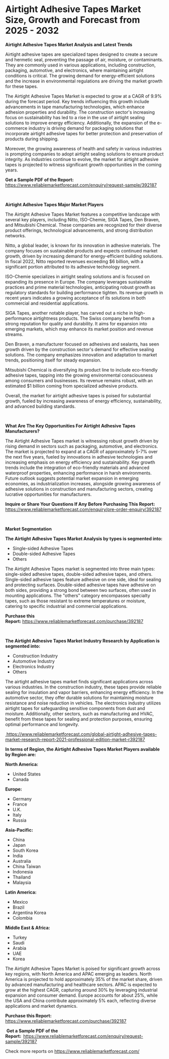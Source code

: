 <p><h1>Airtight Adhesive Tapes Market Size, Growth and Forecast from 2025 - 2032</h1></p><p><strong>Airtight Adhesive Tapes Market Analysis and Latest Trends</strong></p>
<p><p>Airtight adhesive tapes are specialized tapes designed to create a secure and hermetic seal, preventing the passage of air, moisture, or contaminants. They are commonly used in various applications, including construction, packaging, automotive, and electronics, where maintaining airtight conditions is critical. The growing demand for energy-efficient solutions and the increase in environmental regulations are driving the market growth for these tapes.</p><p>The Airtight Adhesive Tapes Market is expected to grow at a CAGR of 9.9% during the forecast period. Key trends influencing this growth include advancements in tape manufacturing technologies, which enhance adhesion properties and durability. The construction sector's increasing focus on sustainability has led to a rise in the use of airtight sealing solutions to improve energy efficiency. Additionally, the expansion of the e-commerce industry is driving demand for packaging solutions that incorporate airtight adhesive tapes for better protection and preservation of products during shipping.</p><p>Moreover, the growing awareness of health and safety in various industries is prompting companies to adopt airtight sealing solutions to ensure product integrity. As industries continue to evolve, the market for airtight adhesive tapes is projected to witness significant growth opportunities in the coming years.</p></p>
<p><strong>Get a Sample PDF of the Report:&nbsp;</strong> <a href="https://www.reliablemarketforecast.com/enquiry/request-sample/392187?utm_campaign=3539&utm_medium=2&utm_source=Github&utm_content=ia&utm_term=29032025&utm_id=airtight-adhesive-tapes">https://www.reliablemarketforecast.com/enquiry/request-sample/392187</a></p>
<p>&nbsp;</p>
<p><strong>Airtight Adhesive Tapes Major Market Players</strong></p>
<p><p>The Airtight Adhesive Tapes Market features a competitive landscape with several key players, including Nitto, ISO-Chemie, SIGA Tapes, Den Braven, and Mitsubishi Chemical. These companies are recognized for their diverse product offerings, technological advancements, and strong distribution networks.</p><p>Nitto, a global leader, is known for its innovation in adhesive materials. The company focuses on sustainable products and expects continued market growth, driven by increasing demand for energy-efficient building solutions. In fiscal 2022, Nitto reported revenues exceeding $6 billion, with a significant portion attributed to its adhesive technology segment.</p><p>ISO-Chemie specializes in airtight sealing solutions and is focused on expanding its presence in Europe. The company leverages sustainable practices and prime material technologies, anticipating robust growth as regulatory standards for building performance tighten. Its revenue growth in recent years indicates a growing acceptance of its solutions in both commercial and residential applications.</p><p>SIGA Tapes, another notable player, has carved out a niche in high-performance airtightness products. The Swiss company benefits from a strong reputation for quality and durability. It aims for expansion into emerging markets, which may enhance its market position and revenue streams.</p><p>Den Braven, a manufacturer focused on adhesives and sealants, has seen growth driven by the construction sector's demand for effective sealing solutions. The company emphasizes innovation and adaptation to market trends, positioning itself for steady expansion.</p><p>Mitsubishi Chemical is diversifying its product line to include eco-friendly adhesive tapes, tapping into the growing environmental consciousness among consumers and businesses. Its revenue remains robust, with an estimated $1 billion coming from specialized adhesive products.</p><p>Overall, the market for airtight adhesive tapes is poised for substantial growth, fueled by increasing awareness of energy efficiency, sustainability, and advanced building standards.</p></p>
<p>&nbsp;</p>
<p><strong>What Are The Key Opportunities For Airtight Adhesive Tapes Manufacturers?</strong></p>
<p><p>The Airtight Adhesive Tapes market is witnessing robust growth driven by rising demand in sectors such as packaging, automotive, and electronics. The market is projected to expand at a CAGR of approximately 5-7% over the next five years, fueled by innovations in adhesive technologies and increasing emphasis on energy efficiency and sustainability. Key growth trends include the integration of eco-friendly materials and advanced waterproof properties, enhancing performance in harsh environments. Future outlook suggests potential market expansion in emerging economies, as industrialization increases, alongside growing awareness of adhesive solutions in construction and manufacturing sectors, creating lucrative opportunities for manufacturers.</p></p>
<p><strong>Inquire or Share Your Questions If Any Before Purchasing This Report:</strong> <a href="https://www.reliablemarketforecast.com/enquiry/pre-order-enquiry/392187?utm_campaign=3539&utm_medium=2&utm_source=Github&utm_content=ia&utm_term=29032025&utm_id=airtight-adhesive-tapes">https://www.reliablemarketforecast.com/enquiry/pre-order-enquiry/392187</a></p>
<p>&nbsp;</p>
<p><strong>Market Segmentation</strong></p>
<p><strong>The Airtight Adhesive Tapes Market Analysis by types is segmented into:</strong></p>
<p><ul><li>Single-sided Adhesive Tapes</li><li>Double-sided Adhesive Tapes</li><li>Others</li></ul></p>
<p><p>The Airtight Adhesive Tapes market is segmented into three main types: single-sided adhesive tapes, double-sided adhesive tapes, and others. Single-sided adhesive tapes feature adhesive on one side, ideal for sealing and protecting surfaces. Double-sided adhesive tapes have adhesive on both sides, providing a strong bond between two surfaces, often used in mounting applications. The "others" category encompasses specialty tapes, such as those resistant to extreme temperatures or moisture, catering to specific industrial and commercial applications.</p></p>
<p><strong>Purchase this Report:&nbsp;</strong><a href="https://www.reliablemarketforecast.com/purchase/392187?utm_campaign=3539&utm_medium=2&utm_source=Github&utm_content=ia&utm_term=29032025&utm_id=airtight-adhesive-tapes">https://www.reliablemarketforecast.com/purchase/392187</a></p>
<p>&nbsp;</p>
<p><strong>The Airtight Adhesive Tapes Market Industry Research by Application is segmented into:</strong></p>
<p><ul><li>Construction Industry</li><li>Automotive Industry</li><li>Electronics Industry</li><li>Others</li></ul></p>
<p><p>The airtight adhesive tapes market finds significant applications across various industries. In the construction industry, these tapes provide reliable sealing for insulation and vapor barriers, enhancing energy efficiency. In the automotive sector, they offer durable solutions for maintaining moisture resistance and noise reduction in vehicles. The electronics industry utilizes airtight tapes for safeguarding sensitive components from dust and moisture. Additionally, other sectors, such as manufacturing and HVAC, benefit from these tapes for sealing and protection purposes, ensuring optimal performance and longevity.</p></p>
<p><a href="https://www.reliablemarketforecast.com/global-airtight-adhesive-tapes-market-research-report-2021-professional-edition-market-r392187?utm_campaign=3539&utm_medium=2&utm_source=Github&utm_content=ia&utm_term=29032025&utm_id=airtight-adhesive-tapes">&nbsp;https://www.reliablemarketforecast.com/global-airtight-adhesive-tapes-market-research-report-2021-professional-edition-market-r392187</a></p>
<p><strong>In terms of Region, the Airtight Adhesive Tapes Market Players available by Region are:</strong></p>
<p>
    <p> <strong> North America: </strong>
        <ul>
            <li>United States</li>
            <li>Canada</li>
        </ul>
        </p> 
    <p> <strong> Europe: </strong>
        <ul>
            <li>Germany</li>
            <li>France</li>
            <li>U.K.</li>
            <li>Italy</li>
            <li>Russia</li>
        </ul>
        </p> 
    <p> <strong> Asia-Pacific: </strong>
        <ul>
            <li>China</li>
            <li>Japan</li>
            <li>South Korea</li>
            <li>India</li>
            <li>Australia</li>
            <li>China Taiwan</li>
            <li>Indonesia</li>
            <li>Thailand</li>
            <li>Malaysia</li>
        </ul>
        </p> 
    <p> <strong> Latin America: </strong>
        <ul>
            <li>Mexico</li>
            <li>Brazil</li>
            <li>Argentina Korea</li>
            <li>Colombia</li>
        </ul>
        </p> 
    <p> <strong> Middle East & Africa: </strong>
        <ul>
            <li>Turkey</li>
            <li>Saudi</li>
            <li>Arabia</li>
            <li>UAE</li>
            <li>Korea</li>
        </ul>
    </p>
    </p>
<p><p>The Airtight Adhesive Tapes Market is poised for significant growth across key regions, with North America and APAC emerging as leaders. North America is projected to hold approximately 35% of the market share, driven by advanced manufacturing and healthcare sectors. APAC is expected to grow at the highest CAGR, capturing around 30% by leveraging industrial expansion and consumer demand. Europe accounts for about 25%, while the USA and China contribute approximately 5% each, reflecting diverse applications and market dynamics.</p></p>
<p><strong>Purchase this Report: </strong><a href="https://www.reliablemarketforecast.com/purchase/392187?utm_campaign=3539&utm_medium=2&utm_source=Github&utm_content=ia&utm_term=29032025&utm_id=airtight-adhesive-tapes">https://www.reliablemarketforecast.com/purchase/392187</a></p>
<p>&nbsp;<strong>Get a Sample PDF of the Report:&nbsp;&nbsp;</strong><a href="https://www.reliablemarketforecast.com/enquiry/request-sample/392187?utm_campaign=3539&utm_medium=2&utm_source=Github&utm_content=ia&utm_term=29032025&utm_id=airtight-adhesive-tapes">https://www.reliablemarketforecast.com/enquiry/request-sample/392187</a></p>
<p><strong></strong></p>
<p>Check more reports on <a href="https://www.reliablemarketforecast.com/?utm_campaign=3539&utm_medium=2&utm_source=Github&utm_content=ia&utm_term=29032025&utm_id=airtight-adhesive-tapes">https://www.reliablemarketforecast.com/</a></p>